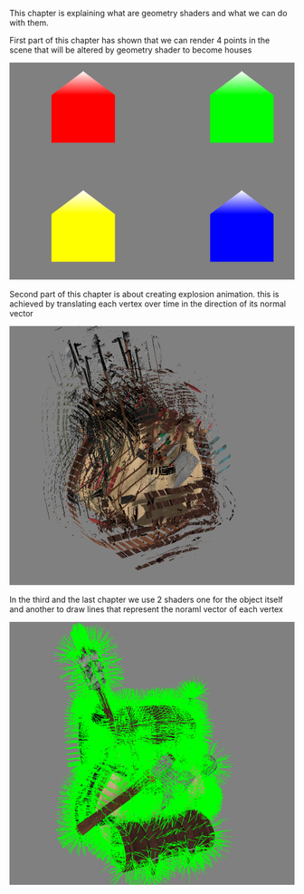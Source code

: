 This chapter is explaining what are geometry shaders and what we can do with them.

First part of this chapter has shown that we can render 4 points in the scene that will be altered by geometry shader to become houses 

![Alt text](Assets/ReameImages/houses.png)

Second part of this chapter is about creating explosion animation. this is achieved by translating each vertex over time in the direction of its normal vector

![Alt text](Assets/ReameImages/explodion.png)

In the third and the last chapter we use 2 shaders one for the object itself and another to draw lines that represent the noraml vector of each vertex

![Alt text](Assets/ReameImages/normalVectorVisualization.png)
